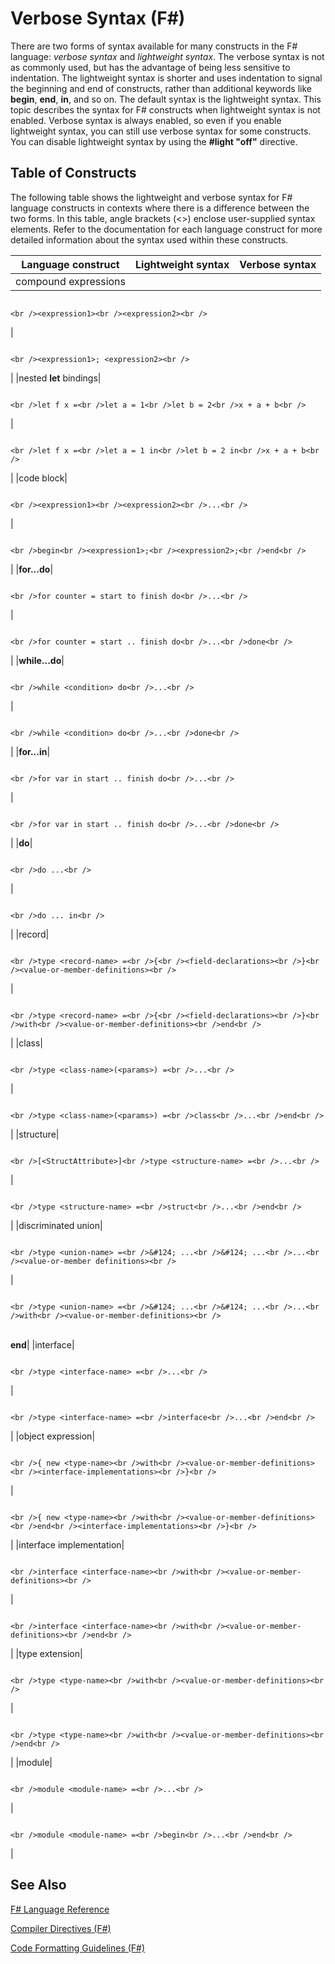# Verbose Syntax (F#)

There are two forms of syntax available for many constructs in the F# language: *verbose syntax* and *lightweight syntax*. The verbose syntax is not as commonly used, but has the advantage of being less sensitive to indentation. The lightweight syntax is shorter and uses indentation to signal the beginning and end of constructs, rather than additional keywords like **begin**, **end**, **in**, and so on. The default syntax is the lightweight syntax. This topic describes the syntax for F# constructs when lightweight syntax is not enabled. Verbose syntax is always enabled, so even if you enable lightweight syntax, you can still use verbose syntax for some constructs. You can disable lightweight syntax by using the **#light "off"** directive.


## Table of Constructs
The following table shows the lightweight and verbose syntax for F# language constructs in contexts where there is a difference between the two forms. In this table, angle brackets (&lt;&gt;) enclose user-supplied syntax elements. Refer to the documentation for each language construct for more detailed information about the syntax used within these constructs.



|Language construct|Lightweight syntax|Verbose syntax|
|------------------|------------------|--------------|
|compound expressions|
```

<br /><expression1><br /><expression2><br />
```

|
```

<br /><expression1>; <expression2><br />
```

|
|nested **let** bindings|
```

<br />let f x =<br />let a = 1<br />let b = 2<br />x + a + b<br />
```

|
```

<br />let f x =<br />let a = 1 in<br />let b = 2 in<br />x + a + b<br />
```

|
|code block|
```

<br /><expression1><br /><expression2><br />...<br />
```

|
```

<br />begin<br /><expression1>;<br /><expression2>;<br />end<br />
```

|
|**for...do**|
```

<br />for counter = start to finish do<br />...<br />
```

|
```

<br />for counter = start .. finish do<br />...<br />done<br />
```

|
|**while...do**|
```

<br />while <condition> do<br />...<br />
```

|
```

<br />while <condition> do<br />...<br />done<br />
```

|
|**for...in**|
```

<br />for var in start .. finish do<br />...<br />
```

|
```

<br />for var in start .. finish do<br />...<br />done<br />
```

|
|**do**|
```

<br />do ...<br />
```

|
```

<br />do ... in<br />
```

|
|record|
```

<br />type <record-name> =<br />{<br /><field-declarations><br />}<br /><value-or-member-definitions><br />
```

|
```

<br />type <record-name> =<br />{<br /><field-declarations><br />}<br />with<br /><value-or-member-definitions><br />end<br />
```

|
|class|
```

<br />type <class-name>(<params>) =<br />...<br />
```

|
```

<br />type <class-name>(<params>) =<br />class<br />...<br />end<br />
```

|
|structure|
```

<br />[<StructAttribute>]<br />type <structure-name> =<br />...<br />
```

|
```

<br />type <structure-name> =<br />struct<br />...<br />end<br />
```

|
|discriminated union|
```

<br />type <union-name> =<br />&#124; ...<br />&#124; ...<br />...<br /><value-or-member definitions><br />
```

|
```

<br />type <union-name> =<br />&#124; ...<br />&#124; ...<br />...<br />with<br /><value-or-member-definitions><br />
```

<br />**end**|
|interface|
```

<br />type <interface-name> =<br />...<br />
```

|
```

<br />type <interface-name> =<br />interface<br />...<br />end<br />
```

|
|object expression|
```

<br />{ new <type-name><br />with<br /><value-or-member-definitions><br /><interface-implementations><br />}<br />
```

|
```

<br />{ new <type-name><br />with<br /><value-or-member-definitions><br />end<br /><interface-implementations><br />}<br />
```

|
|interface implementation|
```

<br />interface <interface-name><br />with<br /><value-or-member-definitions><br />
```

|
```

<br />interface <interface-name><br />with<br /><value-or-member-definitions><br />end<br />
```

|
|type extension|
```

<br />type <type-name><br />with<br /><value-or-member-definitions><br />
```

|
```

<br />type <type-name><br />with<br /><value-or-member-definitions><br />end<br />
```

|
|module|
```

<br />module <module-name> =<br />...<br />
```

|
```

<br />module <module-name> =<br />begin<br />...<br />end<br />
```

|

## See Also
[F&#35; Language Reference](FSharp+Language+Reference.md)

[Compiler Directives &#40;F&#35;&#41;](Compiler+Directives+%28FSharp%29.md)

[Code Formatting Guidelines &#40;F&#35;&#41;](Code+Formatting+Guidelines+%28FSharp%29.md)

